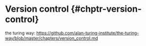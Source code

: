 # Version control {#chptr-version-control}

the turing way: https://github.com/alan-turing-institute/the-turing-way/blob/master/chapters/version_control.md
